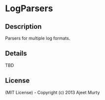 LogParsers
==========

## Description
Parsers for multiple log formats.

## Details
TBD

## License
(MIT License) - Copyright (c) 2013 Ajeet Murty
